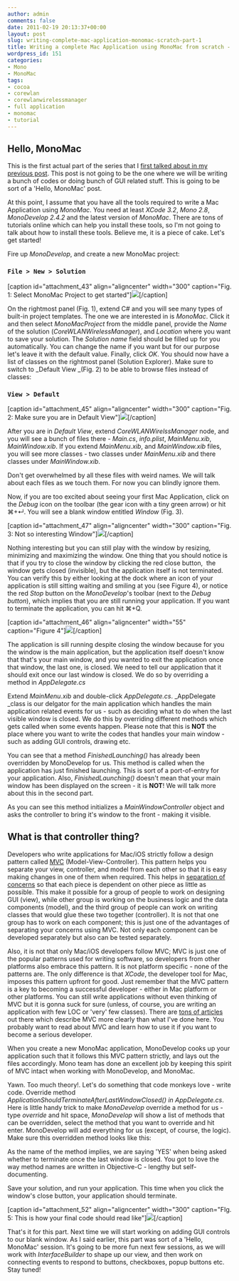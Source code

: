 ```yaml
---
author: admin
comments: false
date: 2011-02-19 20:13:37+00:00
layout: post
slug: writing-complete-mac-application-monomac-scratch-part-1
title: Writing a complete Mac Application using MonoMac from scratch - Part 1 of N
wordpress_id: 151
categories:
- Mono
- MonoMac
tags:
- cocoa
- corewlan
- corewlanwirelessmanager
- full application
- monomac
- tutorial
---
```


## Hello, MonoMac





This is the first actual part of the series that I [first talked about in my previous post](http://monotropa.com/2011/02/16/writing-a-complete-mac-application-using-monomac-from-scratch/). This post is not going to be the one where we will be writing a bunch of codes or doing bunch of GUI related stuff. This is going to be sort of a 'Hello, MonoMac' post.





At this point, I assume that you have all the tools required to write a Mac Application using _MonoMac_. You need at least _XCode 3.2_, _Mono 2.8_, _MonoDevelop 2.4.2_ and the latest version of _MonoMac_. There are tons of tutorials online which can help you install these tools, so I'm not going to talk about how to install these tools. Believe me, it is a piece of cake. Let's get started!



<!-- more -->



Fire up _MonoDevelop_, and create a new MonoMac project:





### `File > New > Solution`





[caption id="attachment_43" align="aligncenter" width="300" caption="Fig. 1: Select MonoMac Project to get started"][![](http://monotropa.com/wp-content/uploads/2011/02/1-300x232.png)](http://monotropa.com/wp-content/uploads/2011/02/1.png)[/caption]





On the rightmost panel (Fig. 1), extend C# and you will see many types of built-in project templates. The one we are interested in is _MonoMac_. Click it and then select _MonoMacProject_ from the middle panel, provide the _Name_ of the solution (_CoreWLANWirelessManager_), and _Location_ where you want to save your solution. The _Solution name_ field should be filled up for you automatically. You can change the name if you want but for our purpose let's leave it with the default value. Finally, click _OK_.
You should now have a list of classes on the rightmost panel (Solution Explorer). Make sure to switch to _Default View _(Fig. 2) to be able to browse files instead of classes:





### `View > Default`









[caption id="attachment_45" align="aligncenter" width="300" caption="Fig. 2: Make sure you are in Default View"][![](http://monotropa.com/wp-content/uploads/2011/02/3-300x189.png)](http://monotropa.com/wp-content/uploads/2011/02/3.png)[/caption]





After you are in _Default View_, extend _CoreWLANWirelssManager_ node, and you will see a bunch of files there - _Main.cs_, _info.plist_, _MainMenu.xib_, _MainWindow.xib_. If you extend _MainMenu.xib_, and _MainWindow.xib_ files, you will see more classes - two classes under _MainMenu.xib_ and there classes under _MainWindow.xib_.





Don't get overwhelmed by all these files with weird names. We will talk about each files as we touch them. For now you can blindly ignore them.





Now, if you are too excited about seeing your first Mac Application, click on the _Debug_ icon on the toolbar (the gear icon with a tiny green arrow) or hit ⌘+↵. You will see a blank window entitled _Window_ (Fig. 3).





[caption id="attachment_47" align="aligncenter" width="300" caption="Fig. 3: Not so interesting Window"][![](http://monotropa.com/wp-content/uploads/2011/02/5-300x199.png)](http://monotropa.com/wp-content/uploads/2011/02/5.png)[/caption]





Nothing interesting but you can still play with the window by resizing, minimizing and maximizing the window. One thing that you should notice is that if you try to close the window by clicking the red close button,  the window gets closed (invisible), but the application itself is not terminated. You can verify this by either looking at the dock where an icon of your application is still sitting waiting and smiling at you (see Figure 4), or notice the red _Stop_ button on the _MonoDevelop_'s toolbar (next to the _Debug button_), which implies that you are still running your application. If you want to terminate the application, you can hit ⌘+Q.





[caption id="attachment_46" align="aligncenter" width="55" caption="Figure 4"][![](http://monotropa.com/wp-content/uploads/2011/02/4.png)](http://monotropa.com/wp-content/uploads/2011/02/4.png)[/caption]





The application is sill running despite closing the window because for you the window is the main application, but the application itself doesn't know that that's your main window, and you wanted to exit the application once that window, the last one, is closed. We need to tell our application that it should exit once our last window is closed. We do so by overriding a method in _AppDelegate.cs_





Extend _MainMenu.xib_ and double-click _AppDelegate.cs_. _AppDelegate _class is our delgator for the main application which handles the main application related events for us - such as deciding what to do when the last visible window is closed. We do this by overriding different methods which gets called when some events happen. Please note that this is **NOT** the place where you want to write the codes that handles your main window - such as adding GUI controls, drawing etc.





You can see that a method _FinishedLaunching()_ has already been overridden by MonoDevelop for us. This method is called when the application has just finished launching. This is sort of a port-of-entry for your application. Also, _FinishedLaunching()_ doesn't mean that your main window has been displayed on the screen - it is **NOT**! We will talk more about this in the second part.





As you can see this method initializes a _MainWindowController_ object and asks the controller to bring it's window to the front - making it visible.





## What is that controller thing?





Developers who write applications for Mac/iOS strictly follow a design pattern called [MVC](http://en.wikipedia.org/wiki/Model%E2%80%93View%E2%80%93Controller) (Model-View-Controller). This pattern helps you separate your view, controller, and model from each other so that it is easy making changes in one of them when required. This helps in [separation of concerns](http://en.wikipedia.org/wiki/Separation_of_concerns) so that each piece is dependent on other piece as little as possible. This make it possible for a group of people to work on designing GUI (view), while other group is working on the business logic and the data components (model), and the third group of people can work on writing classes that would glue these two together (controller). It is not that one group has to work on each component; this is just one of the advantages of separating your concerns using MVC. Not only each component can be developed separately but also can be tested separately.





Also, it is not that only Mac/iOS developers follow MVC; MVC is just one of the popular patterns used for writing software, so developers from other platforms also embrace this pattern. It is not platform specific - none of the patterns are. The only difference is that _XCode_, the developer tool for Mac, imposes this pattern upfront for good. Just remember that the MVC pattern is a key to becoming a successful developer - either in Mac platform or other platforms. You can still write applications without even thinking of MVC but it is gonna suck for sure (unless, of course, you are writing an application with few LOC or 'very' few classes). There are [tons of articles ](http://www.google.com/search?q=MVC)out there which describe MVC more clearly than what I've done here. You probably want to read about MVC and learn how to use it if you want to become a serious developer.





When you create a new MonoMac application, MonoDevelop cooks up your application such that it follows this MVC pattern strictly, and lays out the files accordingly. Mono team has done an excellent job by keeping this spirit of MVC intact when working with MonoDevelop, and MonoMac.





Yawn. Too much theory!. Let's do something that code monkeys love - write code. Override method _ApplicationShouldTerminateAfterLastWindowClosed() _in_ AppDelegate.cs_. Here is little handy trick to make _MonoDevelop_ override a method for us - type _override_ and hit space, _MonoDevelop_ will show a list of methods that can be overridden, select the method that you want to override and hit enter. MonoDevelop will add everything for us (except, of course, the logic). Make sure this overridden method looks like this:







As the name of the method implies, we are saying 'YES' when being asked whether to terminate once the last window is closed. You got to love the way method names are written in Objective-C - lengthy but self-documenting.





Save your solution, and run your application. This time when you click the window's close button, your application should terminate.





[caption id="attachment_52" align="aligncenter" width="300" caption="FIg. 5: This is how your final code should read like"][![](http://monotropa.com/wp-content/uploads/2011/02/MonoDevelop-300x133.png)](http://monotropa.com/wp-content/uploads/2011/02/MonoDevelop.png)[/caption]





That's it for this part. Next time we will start working on adding GUI controls to our blank window. As I said earlier, this part was sort of a 'Hello, MonoMac' session. It's going to be more fun next few sessions, as we will work with _InterfaceBuilder_ to shape up our view, and then work on connecting events to respond to buttons, checkboxes, popup buttons etc. Stay tuned!



